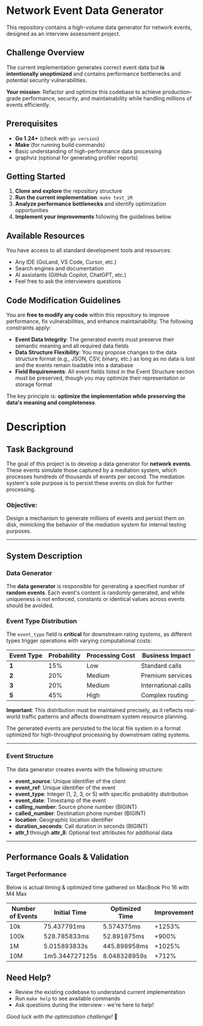 # Network Event Data Generator

This repository contains a high-volume data generator for network events, designed as an interview assessment project.

## Challenge Overview

The current implementation generates correct event data but **is intentionally unoptimized** and contains performance
bottlenecks and potential security vulnerabilities.

**Your mission**: Refactor and optimize this codebase to achieve production-grade performance, security, and
maintainability while handling millions of events efficiently.

## Prerequisites

- **Go 1.24+** (check with `go version`)
- **Make** (for running build commands)
- Basic understanding of high-performance data processing
- graphviz (optional for generating profiler reports)

## Getting Started

1. **Clone and explore** the repository structure
2. **Run the current implementation**: `make test_1M`
3. **Analyze performance bottlenecks** and identify optimization opportunities
4. **Implement your improvements** following the guidelines below

## Available Resources

You have access to all standard development tools and resources:

- Any IDE (GoLand, VS Code, Cursor, etc.)
- Search engines and documentation
- AI assistants (GitHub Copilot, ChatGPT, etc.)
- Feel free to ask the interviewers questions

## Code Modification Guidelines

You are **free to modify any code** within this repository to improve performance, fix vulnerabilities, and enhance
maintainability. The following constraints apply:

* **Event Data Integrity**: The generated events must preserve their semantic meaning and all required data fields
* **Data Structure Flexibility**: You may propose changes to the data structure format (e.g., JSON, CSV, binary, etc.)
  as long as no data is lost and the events remain loadable into a database
* **Field Requirements**: All event fields listed in the Event Structure section must be preserved, though you may
  optimize their representation or storage format

The key principle is: **optimize the implementation while preserving the data's meaning and completeness**.

# Description

## Task Background

The goal of this project is to develop a data generator for **network events**. These events simulate those captured by
a mediation system, which processes hundreds of thousands of events per second. The mediation system's sole purpose is
to persist these events on disk for further processing.

### Objective:

Design a mechanism to generate millions of events and persist them on disk, mimicking the behavior of the mediation
system for internal testing purposes.

---

## System Description

### Data Generator

The **data generator** is responsible for generating a specified number of **random events**. Each event's content is
randomly generated, and while uniqueness is not enforced, constants or identical values across events should be avoided.

### Event Type Distribution

The `event_type` field is **critical** for downstream rating systems, as different types trigger operations with varying
computational costs:

| Event Type | Probability | Processing Cost | Business Impact     |
|------------|-------------|-----------------|---------------------|
| **1**      | 15%         | Low             | Standard calls      |
| **2**      | 20%         | Medium          | Premium services    |
| **3**      | 20%         | Medium          | International calls |
| **5**      | 45%         | High            | Complex routing     |

**Important**: This distribution must be maintained precisely, as it reflects real-world traffic patterns and affects
downstream system resource planning.

The generated events are persisted to the local file system in a format optimized for high-throughput processing by
downstream rating systems.

---

### Event Structure

The data generator creates events with the following structure:

- **event_source**: Unique identifier of the client
- **event_ref**: Unique identifier of the event
- **event_type**: Integer (1, 2, 3, or 5) with specific probability distribution
- **event_date**: Timestamp of the event
- **calling_number**: Source phone number (BIGINT)
- **called_number**: Destination phone number (BIGINT)
- **location**: Geographic location identifier
- **duration_seconds**: Call duration in seconds (BIGINT)
- **attr_1** through **attr_8**: Optional text attributes for additional data

---

## Performance Goals & Validation

### Target Performance

Below is actual timing & optimized time gathered on MacBook Pro 16 with M4 Max

| Number of Events | Initial Time   | Optimized Time | Improvement |
|------------------|----------------|----------------|-------------|
| 10k              | 75.437791ms    | 5.574375ms     | +1253%      |
| 100k             | 528.785833ms   | 52.891875ms    | +900%       |
| 1M               | 5.015893833s   | 445.898958ms   | +1025%      |
| 10M              | 1m5.344727125s | 8.048328959s   | +712%       |

## Need Help?

- Review the existing codebase to understand current implementation
- Run `make help` to see available commands
- Ask questions during the interview - we're here to help!

*Good luck with the optimization challenge!* 🚀